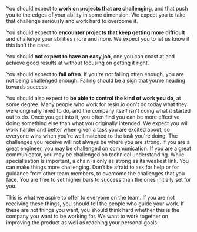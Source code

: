 You should expect to **work on projects that are challenging**, and that push you to the edges of your ability in some dimension. We expect you to take that challenge seriously and work hard to overcome it.

You should expect to **encounter projects that keep getting more difficult** and challenge your abilities more and more. We expect you to let us know if this isn't the case.

You should **not expect to have an easy job**, one you can coast at and achieve good results at without focusing on getting it right.

You should expect to **fail often**. If you're not failing often enough, you are not being challenged enough. Failing should be a sign that you’re heading towards success.
 
You should also expect to **be able to control the kind of work you do**, at some degree. Many people who work for resin.io don't do today what they were originally hired to do, and the company itself isn't doing what it started out to do. Once you get into it, you often find you can be more effective doing something else than what you originally intended. We expect you will work harder and better when given a task you are excited about, so everyone wins when you're well matched to the task you're doing. The challenges you receive will not always be where you are strong. If you are a great engineer, you may be challenged on communication. If you are a great communicator, you may be challenged on technical understanding. While specialisation is important, a chain is only as strong as its weakest link. You can make things more challenging. Don’t be afraid to ask for help or for guidance from other team members, to overcome the challenges that you face. You are free to set higher bars to success than the ones initially set for you.

This is what we aspire to offer to everyone on the team. If you are not receiving these things, you should tell the people who guide your work. If these are not things you want, you should think hard whether this is the company you want to be working for. We want to work together on improving the product as well as reaching your personal goals.